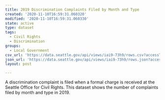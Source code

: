 ```yaml
---
title: 2019 Discrimination Complaints Filed by Month and Type
created: '2020-11-10T16:59:31.060320'
modified: '2020-11-10T16:59:31.060330'
state: active
type: dataset
tags:
  - Civil Rights
  - Discrimination
groups:
  - Local Government
csv_url: 'https://data.seattle.gov/api/views/iai9-73h9/rows.csv?accessType=DOWNLOAD'
json_url: 'https://data.seattle.gov/api/views/iai9-73h9/rows.json?accessType=DOWNLOAD'
layout: post

---
```

A discrimination complaint is filed when a formal charge is received at the Seattle Office for Civil Rights. This dataset shows the number of complaints filed by month and type in 2019.
